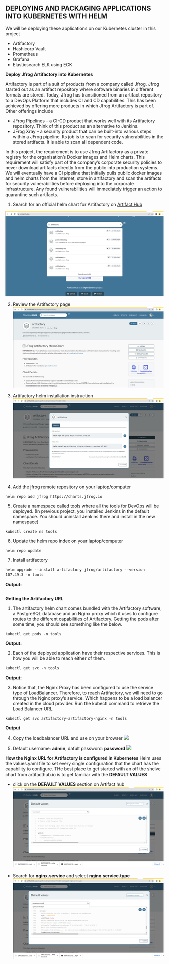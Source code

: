 ## DEPLOYING AND PACKAGING APPLICATIONS INTO KUBERNETES WITH HELM ##

We will be deploying these applications on our Kubernetes cluster in this project
- Artifactory
- Hashicorp Vault
- Prometheus
- Grafana
- Elasticsearch ELK using ECK


**Deploy Jfrog Artifactory into Kubernetes**

Artifactory is part of a suit of products from a company called Jfrog. Jfrog started out as an artifact repository where software binaries in different 
formats are stored. Today, Jfrog has transitioned from an artifact repository to a DevOps Platform that includes CI and CD capabilities. 
This has been achieved by offering more products in which Jfrog Artifactory is part of. Other offerings include

- JFrog Pipelines – a CI-CD product that works well with its Artifactory repository. Think of this product as an alternative to Jenkins.
- JFrog Xray – a security product that can be built-into various steps within a JFrog pipeline. Its job is to scan for security vulnerabilities in 
the stored artifacts. It is able to scan all dependent code.

In this project, the requirement is to use Jfrog Artifactory as a private registry for the organisation’s Docker images and Helm charts. 
This requirement will satisfy part of the company’s corporate security policies to never download artifacts directly from the public into production 
systems. We will eventually have a CI pipeline that initially pulls public docker images and helm charts from the internet, 
store in artifactory and scan the artifacts for security vulnerabilities before deploying into the corporate infrastructure. Any found 
vulnerabilities will immediately trigger an action to quarantine such artifacts.

1. Search for an official helm chart for Artifactory on [Artifact Hub](https://artifacthub.io/)

![](helm_artifactory.png)

2. Review the Artifactory page
![](artifactory_page.png)

3. Artifactory helm installation instruction
![](arti_install_instruction.png)

4. Add the jfrog remote repository on your laptop/computer
~~~
helm repo add jfrog https://charts.jfrog.io
~~~

5. Create a namespace called tools where all the tools for DevOps will be deployed. (In previous project, you installed Jenkins in the default namespace. You should uninstall Jenkins there and install in the new namespace)
~~~
kubectl create ns tools
~~~

6. Update the helm repo index on your laptop/computer
~~~
helm repo update
~~~

7. Install artifactory
~~~
helm upgrade --install artifactory jfrog/artifactory --version 107.49.3 -n tools
~~~
**Output:**
~~~

~~~

**Getting the Artifactory URL**
  1. The artifactory helm chart comes bundled with the Artifactory software, a PostgreSQL database and an Nginx proxy which it uses to configure routes to the different capabilities of Artifactory. Getting the pods after some time, you should see something like the below.
  ~~~
  kubectl get pods -n tools
  ~~~
  **Output:**
  
  2. Each of the deployed application have their respective services. This is how you will be able to reach either of them.
  ~~~
  kubectl get svc -n tools
  ~~~
  **Output:**
  
  3. Notice that, the Nginx Proxy has been configured to use the service type of LoadBalancer. Therefore, to reach Artifactory, we will need to go through the Nginx proxy’s service. Which happens to be a load balancer created in the cloud provider. Run the kubectl command to retrieve the Load Balancer URL.
  ~~~
  kubectl get svc artifactory-artifactory-nginx -n tools
  ~~~
  **Output**
  
  4. Copy the loadbalancer URL and use on your browser
  ![](jfrog_page.png)
  
  5. Default username: **admin**, dafult password: **password**
  ![](artifactory_loggedin.png)
  
**How the Nginx URL for Artifactory is configured in Kubernetes**
Helm uses the values.yaml file to set every single configuration that the chart has the capability to configure. THe best place to get started with an off the shelve chart from artifacthub.io is to get familiar with the **DEFAULT VALUES**
- click on the **DEFAULT VALUES** section on Artifact hub
![](artifactory_default_values.png)

- Search for **nginx.service** and select **nginx.service.type**
![](nginx_service_type.png)
